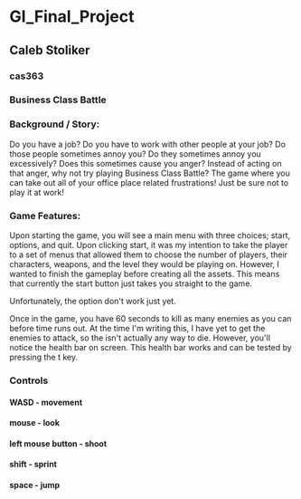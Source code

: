 # GI_Final_Project
## Caleb Stoliker
### cas363
### Business Class Battle

### Background / Story:
Do you have a job?  Do you have to work with other people at your job?  Do those people sometimes annoy you?  Do they sometimes annoy you excessively?  Does this sometimes cause you anger?  Instead of acting on that anger, why not try playing Business Class Battle?  The game where you can take out all of your office place related frustrations!  Just be sure not to play it at work!  

### Game Features:
Upon starting the game, you will see a main menu with three choices; start, options, and quit.  Upon clicking start, it was my intention to take the player to a set of menus that allowed them to choose the number of players, their characters, weapons, and the level they would be playing on.  However, I wanted to finish the gameplay before creating all the assets.  This means that currently the start button just takes you straight to the game.

Unfortunately, the option don't work just yet.

Once in the game, you have 60 seconds to kill as many enemies as you can before time runs out.  At the time I'm writing this, I have yet to get the enemies to attack, so the isn't actually any way to die.  However, you'll notice the health bar on screen.  This health bar works and can be tested by pressing the t key.

### Controls
#### WASD - movement
#### mouse - look
#### left mouse button - shoot
#### shift - sprint
#### space - jump
